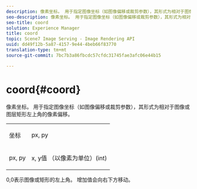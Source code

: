```yaml
---
description: 像素坐标。 用于指定图像坐标（如图像偏移或裁剪参数），其形式为相对于图像或图层矩形左上角的像素偏移。
seo-description: 像素坐标。 用于指定图像坐标（如图像偏移或裁剪参数），其形式为相对于图像或图层矩形左上角的像素偏移。
seo-title: coord
solution: Experience Manager
title: coord
topic: Scene7 Image Serving - Image Rendering API
uuid: dd49f12b-5a87-4157-9e44-4beb66f83770
translation-type: tm+mt
source-git-commit: 7bc7b3a86fbcdc57cfdc31745fae3afc06e44b15

---
```



# coord{#coord}

像素坐标。 用于指定图像坐标（如图像偏移或裁剪参数），其形式为相对于图像或图层矩形左上角的像素偏移。

<table id="simpletable_A686120953124ACB8803CB9C877252AB"> 
 <tr class="strow"> 
  <td class="stentry"> <p><span class="codeph"> <span class="varname"> 坐标</span></span> </p> </td> 
  <td class="stentry"> <p><span class="codeph"> <span class="varname"> px</span></span>, <span class="codeph"><span class="varname"> py</span></span> </p></td> 
 </tr> 
 <tr class="strow"> 
  <td class="stentry"> <p><span class="codeph"> <span class="varname"> px</span></span>, <span class="codeph"><span class="varname"> py</span></span> </p></td> 
  <td class="stentry"> <p><span class="varname"> x</span>, <span class="varname"> y值</span> （以像素为单位）(int) </p></td> 
 </tr> 
</table>

0,0表示图像或矩形的左上角。 增加值会向右下方移动。
